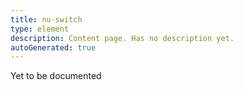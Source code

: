 ```yaml
---
title: nu-switch
type: element
description: Content page. Has no description yet.
autoGenerated: true
---
```


Yet to be documented